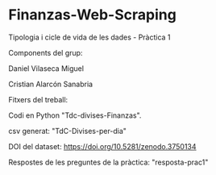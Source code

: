 # Finanzas-Web-Scraping
Tipologia i cicle de vida de les dades - Pràctica 1

Components del grup:

Daniel Vilaseca Miguel

Cristian Alarcón Sanabria

Fitxers del treball:

Codi en Python "Tdc-divises-Finanzas".

csv generat: "TdC-Divises-per-dia"

DOI del dataset: https://doi.org/10.5281/zenodo.3750134

Respostes de les preguntes de la pràctica: "resposta-prac1"
